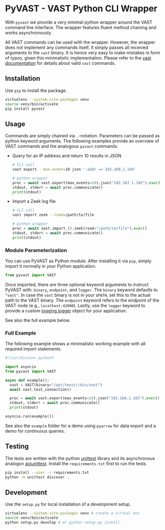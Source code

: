 PyVAST - VAST Python CLI Wrapper
================================

With `pyvast` we provide a very minimal python wrapper around the VAST command
line interface. The wrapper features fluent method chaining and works
asynchronously.

All VAST commands can be used with the wrapper. However, the wrapper does not
implement any commands itself. It simply passes all received arguments to the
`vast` binary. It is hence very easy to make mistakes in form of typos, given
this minimalistic implementation. Please refer to the
[vast documentation](https://docs.tenzir.com/) for details about valid `vast`
commands.

## Installation

Use `pip` to install the package.

```sh
virtualenv --system-site-packages venv
source venv/bin/activate
pip install pyvast
```

## Usage

Commands are simply chained via `.`-notation. Parameters can be passed as python
keyword arguments. The following examples provide an overview of VAST commands
and the analogous `pyvast` commands.

- Query for an IP address and return 10 results in JSON
  ```sh
  # CLI call
  vast export --max-event=10 json ':addr == 192.168.1.104'
  ```
  ```py
  # python wrapper
  proc = await vast.export(max_events=10).json("192.167.1.102").exec()
  stdout, stderr = await proc.communicate()
  print(stdout)
  ```
- Import a Zeek log file
  ```sh
  # CLI call
  vast import zeek --read=/path/to/file
  ```
  ```py
  # python wrapper
  proc = await vast.import_().zeek(read="/path/to/file").exec()
  stdout, stderr = await proc.communicate()
  print(stdout)
  ```

### Module Parameterization

You can use PyVAST as Python module. After installing it via `pip`, simply
import it normally in your Python application.

```py
from pyvast import VAST
```

Once imported, there are three optional keyword arguments to instruct PyVAST
with: `binary`, `endpoint`, and `logger`. The `binary` keyword defaults to
`"vast"`. In case the `vast` binary is not in your `$PATH`, set this to the
actual path to the VAST binary. The `endpoint` keyword refers to the endpoint of
the VAST node (e.g., `localhost:42000`). Lastly, use the `logger` keyword to
provide a custom
[logging.logger](https://docs.python.org/3/library/logging.html#logger-objects)
object for your application.

See also the full example below.

### Full Example

The following example shows a minimalistic working example with all required
import statements.

```py
#!/usr/bin/env python3

import asyncio
from pyvast import VAST

async def example():
  vast = VAST(binary="/opt/tenzir/bin/vast")
  await vast.test_connection()

  proc = await vast.export(max_events=10).json("192.168.1.103").exec()
  stdout, stderr = await proc.communicate()
  print(stdout)

asyncio.run(example())
```

See also the `example` folder for a demo using `pyarrow` for data export and a
demo for continuous queries.

## Testing

The tests are written with the python
[unittest](https://docs.python.org/3/library/unittest.html) library and its
asynchronous analogon [aiounittest](https://pypi.org/project/aiounittest/).
Install the `requirements.txt` first to run the tests.

```sh
pip install --user -r requirements.txt
python -m unittest discover .
```

## Development

Use the `setup.py` for local installation of a development setup.

```sh
virtualenv --system-site-packages venv # create a virtual env
source venv/bin/activate
python setup.py develop # or python setup.py install
```
